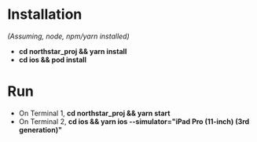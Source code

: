 # Installation

*(Assuming, node, npm/yarn installed)*
- **cd northstar_proj && yarn install**
- **cd ios && pod install**

# Run

- On Terminal 1, **cd northstar_proj && yarn start**
- On Terminal 2, **cd ios && yarn ios --simulator="iPad Pro (11-inch) (3rd generation)"**
